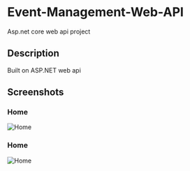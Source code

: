 # Event-Management-Web-API
 Asp.net core web api project

## Description
Built on  ASP.NET web api
## Screenshots

### Home
![Home](Event-Management-Web-API/Screenshots/Screenshot%202024-08-23%20120557.png)

### Home
![Home](Event-Management-Web-API/Screenshots/Screenshot%202024-08-23%20120617.png)
